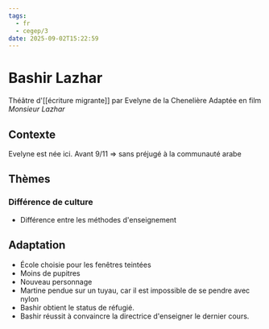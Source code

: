 ```yaml
---
tags:
  - fr
  - cegep/3
date: 2025-09-02T15:22:59
---
```


# Bashir Lazhar

Théâtre d'[[écriture migrante]] par Evelyne de la Chenelière
Adaptée en film *Monsieur Lazhar*

## Contexte

Evelyne est née ici.
Avant 9/11 => sans préjugé à la communauté arabe

## Thèmes

### Différence de culture

- Différence entre les méthodes d'enseignement

## Adaptation

- École choisie pour les fenêtres teintées
- Moins de pupitres
- Nouveau personnage
- Martine pendue sur un tuyau, car il est impossible de se pendre avec nylon
- Bashir obtient le status de réfugié.
- Bashir réussit à convaincre la directrice d'enseigner le dernier cours.